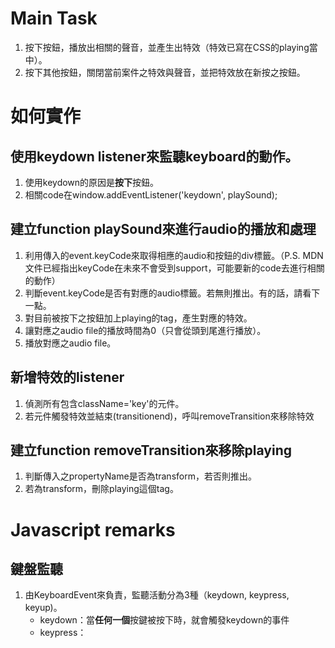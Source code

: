 # Main Task
1. 按下按鈕，播放出相關的聲音，並產生出特效（特效已寫在CSS的playing當中）。
2. 按下其他按鈕，關閉當前案件之特效與聲音，並把特效放在新按之按鈕。

# 如何實作
## 使用keydown listener來監聽keyboard的動作。
   1. 使用keydown的原因是**按下**按鈕。
   2. 相關code在window.addEventListener('keydown', playSound);
## 建立function playSound來進行audio的播放和處理
   1. 利用傳入的event.keyCode來取得相應的audio和按鈕的div標籤。（P.S. MDN文件已經指出keyCode在未來不會受到support，可能要新的code去進行相關的動作）
   2. 判斷event.keyCode是否有對應的audio標籤。若無則推出。有的話，請看下一點。
   3. 對目前被按下之按鈕加上playing的tag，產生對應的特效。
   4. 讓對應之audio file的播放時間為0（只會從頭到尾進行播放）。
   5. 播放對應之audio file。
## 新增特效的listener
   1. 偵測所有包含className='key'的元件。
   2. 若元件觸發特效並結束(transitionend)，呼叫removeTransition來移除特效
## 建立function removeTransition來移除playing
   1. 判斷傳入之propertyName是否為transform，若否則推出。
   2. 若為transform，刪除playing這個tag。

# Javascript remarks
## 鍵盤監聽
1. 由KeyboardEvent來負責，監聽活動分為3種（keydown, keypress, keyup)。
   * keydown：當**任何一個**按鍵被按下時，就會觸發keydown的事件
   * keypress： 